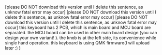 [please DO NOT download this version until I delete this sentence, as unknow fatal error may occur]
[please DO NOT download this version until I delete this sentence, as unknow fatal error may occur]
[please DO NOT download this version until I delete this sentence, as unknow fatal error may occur]
this keyboard has 2 PCB, which is main board and MCU board are separated. the MCU board can be used in other main board design (you can design your own variant! ).
the knob is at the left side, its convenience while single hand operation.
this keyboard is using QMK firmware(I will upload later :) )
